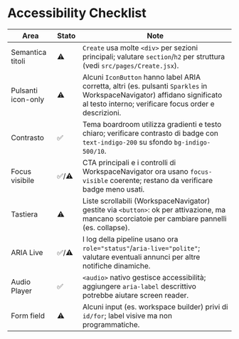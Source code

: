 # Accessibility Checklist

| Area | Stato | Note |
| --- | --- | --- |
| Semantica titoli | ⚠️ | `Create` usa molte `<div>` per sezioni principali; valutare `section`/`h2` per struttura (vedi `src/pages/Create.jsx`). |
| Pulsanti icon-only | ⚠️ | Alcuni `IconButton` hanno label ARIA corretta, altri (es. pulsanti `Sparkles` in WorkspaceNavigator) affidano significato al testo interno; verificare focus order e descrizioni. |
| Contrasto | ✅ | Tema boardroom utilizza gradienti e testo chiaro; verificare contrasto di badge con `text-indigo-200` su sfondo `bg-indigo-500/10`. |
| Focus visibile | ✅/⚠️ | CTA principali e i controlli di WorkspaceNavigator ora usano `focus-visible` coerente; restano da verificare badge meno usati. |
| Tastiera | ⚠️ | Liste scrollabili (WorkspaceNavigator) gestite via `<button>`: ok per attivazione, ma mancano scorciatoie per cambiare pannelli (es. collapse). |
| ARIA Live | ✅/⚠️ | I log della pipeline usano ora `role="status"`/`aria-live="polite"`; valutare eventuali annunci per altre notifiche dinamiche. |
| Audio Player | ✅ | `<audio>` nativo gestisce accessibilità; aggiungere `aria-label` descrittivo potrebbe aiutare screen reader. |
| Form field | ⚠️ | Alcuni input (es. workspace builder) privi di `id/for`; label visive ma non programmatiche. |
